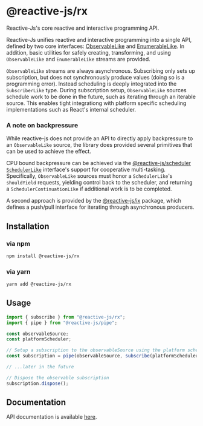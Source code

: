 # @reactive-js/rx

Reactive-Js's core reactive and interactive programming API.

Reactive-Js unifies reactive and interactive programming into a single API, defined by two core interfaces: [ObservableLike](./docs/interfaces/observablelike.md) and [EnumerableLike](./docs/interfaces/enumerablelike.md). In addition, basic utilities for safely creating, transforming, and using `ObservableLike` and `EnumerableLike` streams are provided.

`ObservableLike` streams are always asynchronous. Subscribing only sets up subscription, but does not synchronously produce values (doing so is a programming error). Instead scheduling is deeply integrated into the `SubscriberLike` type. During subscription setup, `ObservableLike` sources schedule work to be done in the future, such as iterating through an iterable source. This enables tight integrationg with platform specific scheduling implementations such as React's internal scheduler.

### A note on backpressure

While reactive-js does not provide an API to directly apply backpressure to an `ObservableLike` source, the library does provided several primitives that can be used to achieve the effect.

CPU bound backpressure can be achieved via the [@reactive-js/scheduler](../scheduler) [`SchedulerLike`](../scheduler/docs/interfaces/schedulerlike.md) interface's support for cooperative multi-tasking. Specifically, `ObservableLike` sources must honor a `SchedulerLike`'s `shouldYield` requests, yielding control back to the scheduler, and returning a `SchedulerContinuationLike` if additional work is to be completed.

A second approach is provided by the [@reactive-js/ix](../ix) package, which defines a push/pull interface for iterating through asynchronous producers.

## Installation

### via npm

```sh
npm install @reactive-js/rx
```

### via yarn

```sh
yarn add @reactive-js/rx
```

## Usage

```typescript
import { subscribe } from "@reactive-js/rx";
import { pipe } from "@reactive-js/pipe";

const observableSource;
const platformScheduler;

// Setup a subscription to the observableSource using the platform scheduler
const subscription = pipe(observableSource, subscribe(platformScheduler));

// ...later in the future

// Dispose the observable subscription
subscription.dispose();
```

## Documentation

API documentation is available [here](./docs).
